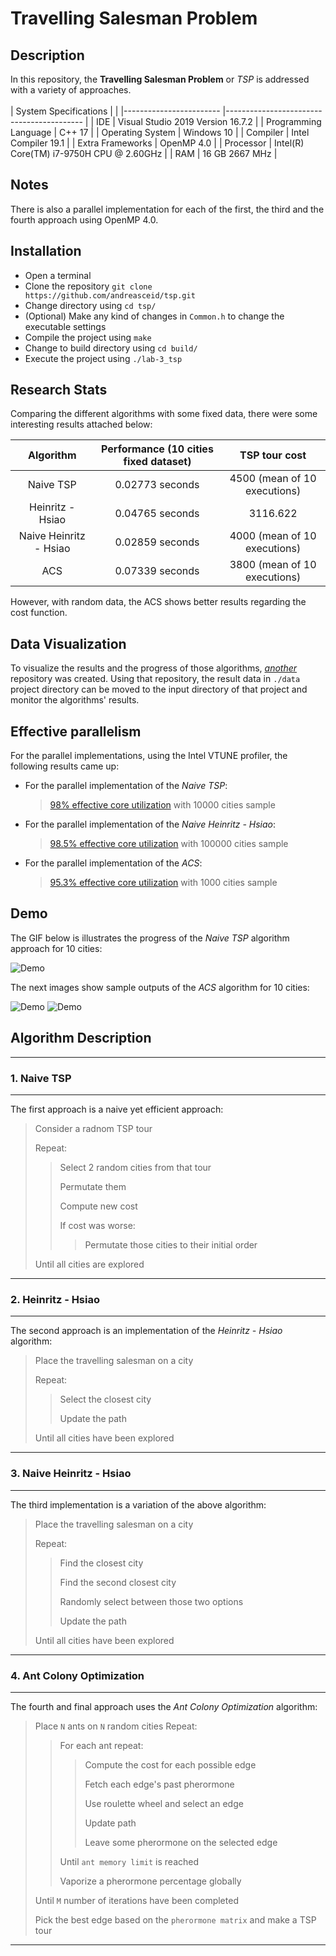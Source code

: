 # Travelling Salesman Problem

## Description

In this repository, the **Travelling Salesman Problem** or *TSP* is addressed with a variety of approaches. 
<br/>
<br/>
| System Specifications 	|                                          	|
|------------------------	|------------------------------------------	|
|                    IDE 	| Visual Studio 2019 Version 16.7.2        	|
|   Programming Language 	| C++ 17                                   	|
|       Operating System 	| Windows 10                               	|
|               Compiler 	| Intel Compiler 19.1                      	|
|       Extra Frameworks 	| OpenMP 4.0                               	|
|              Processor 	| Intel(R) Core(TM) i7-9750H CPU @ 2.60GHz 	|
|                    RAM 	| 16 GB 2667 MHz                           	|

## Notes

There is also a parallel implementation for each of the first, the third and the fourth approach using OpenMP 4.0. 

## Installation

* Open a terminal
* Clone the repository `git clone https://github.com/andreasceid/tsp.git`
* Change directory using `cd tsp/`
* (Optional) Make any kind of changes in `Common.h` to change the executable settings
* Compile the project using `make`
* Change to build directory using `cd build/`
* Execute the project using `./lab-3_tsp`

## Research Stats

Comparing the different algorithms with some fixed data, there were some interesting results attached below:

|        Algorithm       	| Performance (10 cities fixed dataset) 	|         TSP tour cost        	|
|:----------------------:	|:-------------------------------------:	|:----------------------------:	|
|        Naive TSP       	|            0.02773 seconds            	| 4500 (mean of 10 executions) 	|
|    Heinritz - Hsiao    	|            0.04765 seconds            	|           3116.622           	|
| Naive Heinritz - Hsiao 	|            0.02859 seconds            	| 4000 (mean of 10 executions) 	|
|           ACS          	|            0.07339 seconds            	| 3800 (mean of 10 executions) 	|

However, with random data, the ACS shows better results regarding the cost function.

## Data Visualization

To visualize the results and the progress of those algorithms, *[another](https://github.com/andreasceid/csv2networkx)* repository was created. Using that repository, the result data in `./data` project directory can be moved to the input directory of that project and monitor the algorithms' results. 

## Effective parallelism

For the parallel implementations, using the Intel VTUNE profiler, the following results came up:

* For the parallel implementation of the *Naive TSP*: 
    > [98% effective core utilization](naive_tsp_vtune.PNG) with 10000 cities sample
* For the parallel implementation of the *Naive Heinritz - Hsiao*:
    > [98.5% effective core utilization](naive_hein_hs_vtune.PNG) with 100000 cities sample
* For the parallel implementation of the *ACS*:
    > [95.3% effective core utilization](acs_vtune.PNG) with 1000 cities sample

## Demo

The GIF below is illustrates the progress of the *Naive TSP* algorithm approach for 10 cities:

![Demo](tsp.gif)

The next images show sample outputs of the *ACS* algorithm for 10 cities:

![Demo](acs_1.png)
![Demo](acs_2.png)

## Algorithm Description

---
### 1. Naive TSP
---

The first approach is a naive yet efficient approach: 

> Consider a radnom TSP tour
>
> Repeat:
>> Select 2 random cities from that tour
>>
>> Permutate them
>>
>> Compute new cost
>>
>> If cost was worse:
>>
>>> Permutate those cities to their initial order
>
> Until all cities are explored 

---
### 2. Heinritz - Hsiao
---
The second approach is an implementation of the *Heinritz - Hsiao* algorithm:

> Place the travelling salesman on a city
>
> Repeat:
>> Select the closest city
>>
>> Update the path
>>
> Until all cities have been explored

---
### 3. Naive Heinritz - Hsiao
---
The third implementation is a variation of the above algorithm:

> Place the travelling salesman on a city
>
> Repeat:
>> Find the closest city
>>
>> Find the second closest city
>>
>> Randomly select between those two options
>>
>> Update the path
>>
> Until all cities have been explored

---
### 4. Ant Colony Optimization
---
The fourth and final approach uses the *Ant Colony Optimization* algorithm:

> Place `N` ants on `N` random cities
> Repeat:
>> For each ant repeat:
>>
>>> Compute the cost for each possible edge
>>>
>>> Fetch each edge's past pherormone
>>>
>>> Use roulette wheel and select an edge
>>>
>>> Update path
>>>
>>> Leave some pherormone on the selected edge
>>>
>> Until `ant memory limit` is reached
>>
>> Vaporize a pherormone percentage globally
>>
> Until `M` number of iterations have been completed
>
> Pick the best edge based on the `pherormone matrix` and make a TSP tour

---
